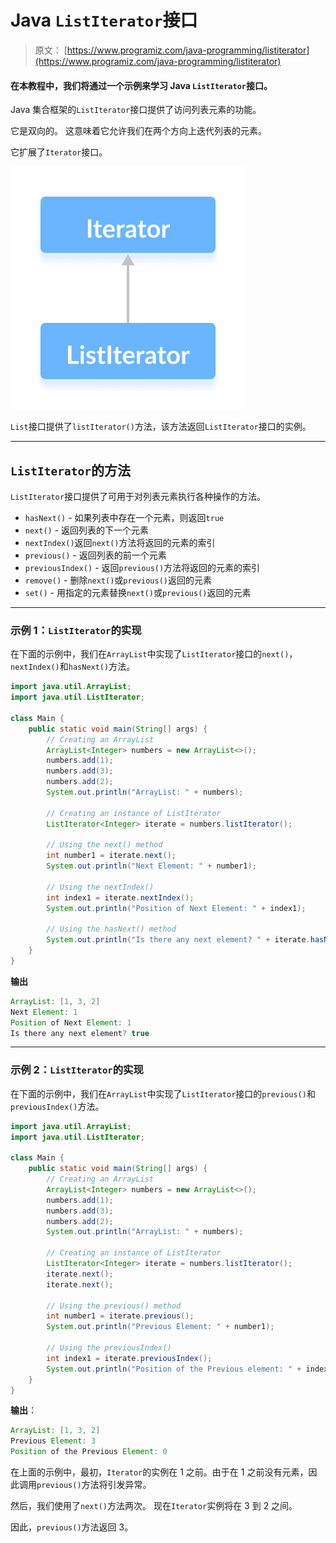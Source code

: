# Java `ListIterator`接口

> 原文： [https://www.programiz.com/java-programming/listiterator](https://www.programiz.com/java-programming/listiterator)

#### 在本教程中，我们将通过一个示例来学习 Java `ListIterator`接口。

Java 集合框架的`ListIterator`接口提供了访问列表元素的功能。

它是双向的。 这意味着它允许我们在两个方向上迭代列表的元素。

它扩展了`Iterator`接口。

![The ListIterator interface extends the Java Iterator interface.](img/82ba01ec6aad31347af6aea50b3d77d3.png)

`List`接口提供了`listIterator()`方法，该方法返回`ListIterator`接口的实例。

* * *

## `ListIterator`的方法

`ListIterator`接口提供了可用于对列表元素执行各种操作的方法。

*   `hasNext()` - 如果列表中存在一个元素，则返回`true`
*   `next()` - 返回列表的下一个元素
*   `nextIndex()`返回`next()`方法将返回的元素的索引
*   `previous()` - 返回列表的前一个元素
*   `previousIndex()` - 返回`previous()`方法将返回的元素的索引
*   `remove()` - 删除`next()`或`previous()`返回的元素
*   `set()` - 用指定的元素替换`next()`或`previous()`返回的元素

* * *

### 示例 1：`ListIterator`的实现

在下面的示例中，我们在`ArrayList`中实现了`ListIterator`接口的`next()`，`nextIndex()`和`hasNext()`方法。

```java
import java.util.ArrayList;
import java.util.ListIterator;

class Main {
    public static void main(String[] args) {
        // Creating an ArrayList
        ArrayList<Integer> numbers = new ArrayList<>();
        numbers.add(1);
        numbers.add(3);
        numbers.add(2);
        System.out.println("ArrayList: " + numbers);

        // Creating an instance of ListIterator
        ListIterator<Integer> iterate = numbers.listIterator();

        // Using the next() method
        int number1 = iterate.next();
        System.out.println("Next Element: " + number1);

        // Using the nextIndex()
        int index1 = iterate.nextIndex();
        System.out.println("Position of Next Element: " + index1);

        // Using the hasNext() method
        System.out.println("Is there any next element? " + iterate.hasNext());
    }
} 
```

**输出**

```java
ArrayList: [1, 3, 2]
Next Element: 1
Position of Next Element: 1
Is there any next element? true 
```

* * *

### 示例 2：`ListIterator`的实现

在下面的示例中，我们在`ArrayList`中实现了`ListIterator`接口的`previous()`和`previousIndex()`方法。

```java
import java.util.ArrayList;
import java.util.ListIterator;

class Main {
    public static void main(String[] args) {
        // Creating an ArrayList
        ArrayList<Integer> numbers = new ArrayList<>();
        numbers.add(1);
        numbers.add(3);
        numbers.add(2);
        System.out.println("ArrayList: " + numbers);

        // Creating an instance of ListIterator
        ListIterator<Integer> iterate = numbers.listIterator();
        iterate.next();
        iterate.next();

        // Using the previous() method
        int number1 = iterate.previous();
        System.out.println("Previous Element: " + number1);

        // Using the previousIndex()
        int index1 = iterate.previousIndex();
        System.out.println("Position of the Previous element: " + index1);
    }
} 
```

**输出**：

```java
ArrayList: [1, 3, 2]
Previous Element: 3
Position of the Previous Element: 0 
```

在上面的示例中，最初，`Iterator`的实例在 1 之前。由于在 1 之前没有元素，因此调用`previous()`方法将引发异常。

然后，我们使用了`next()`方法两次。 现在`Iterator`实例将在 3 到 2 之间。

因此，`previous()`方法返回 3。